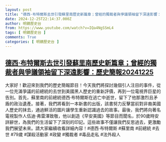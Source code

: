 ```yaml
---
layout: post
title: "德西·布特爾斯去世引發蘇里南歷史新篇章；曾經的獨裁者與爭議領袖留下深遠影響：歷史簡報20241225"
date: 2024-12-25T22:14:37.000Z
author: 明鏡歷史台
from: https://www.youtube.com/watch?v=IQa4NgSSmL4
tags: [ 明鏡歷史台 ]
comments: True
categories: [ 明鏡歷史台 ]
---
```

<!--1735164877000-->
[德西·布特爾斯去世引發蘇里南歷史新篇章；曾經的獨裁者與爭議領袖留下深遠影響：歷史簡報20241225](https://www.youtube.com/watch?v=IQa4NgSSmL4)
------

<div>
大家好！歡迎來到我們的歷史簡報節目！今天我們將探討幾個引人注目的事件，從一位充滿爭議的前總統的去世到美國黑人歷史的重新評價，再到一位電視界巨星的告別。首先，蘇里南的前總統德西·布特爾斯在逃亡中逝世，留下了他那激烈且矛盾的政治遺產。接著，我們將看到一本新書的出版，該書努力反擊當前對非裔美國人歷史的抹去，通過鮮活的圖片讓學生重新認識過去的故事。最後，我們將向著名電視製作人伍迪·弗雷澤致敬，他以創造《早安美國》等節目而聞名，於90歲時安詳辭世，為我們的生活留下了深刻的印記。這些故事不僅讓我們反思過去，更激勵我們展望未來。請大家繼續收看詳細內容！#德西·布特爾斯 #蘇里南 #前總統 #去世 #79歲 #謀殺活動家 #政變 #獨裁者 #毒品走私 #法外殺人
</div>
